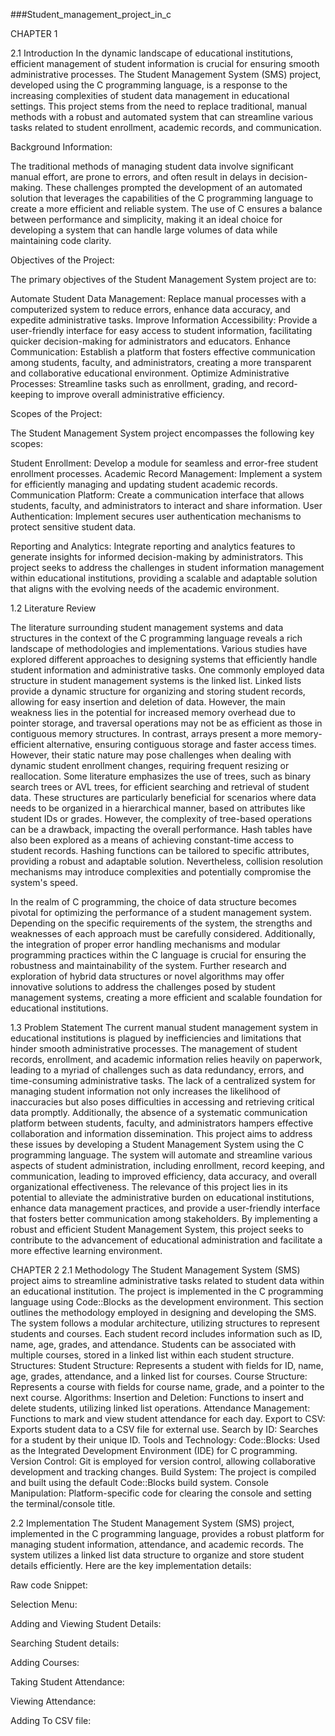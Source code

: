


###Student_management_project_in_c


CHAPTER 1

2.1 Introduction
In the dynamic landscape of educational institutions, efficient management of student information is crucial for ensuring smooth administrative processes. The Student Management System (SMS) project, developed using the C programming language, is a response to the increasing complexities of student data management in educational settings. This project stems from the need to replace traditional, manual methods with a robust and automated system that can streamline various tasks related to student enrollment, academic records, and communication.

Background Information:

The traditional methods of managing student data involve significant manual effort, are prone to errors, and often result in delays in decision-making. These challenges prompted the development of an automated solution that leverages the capabilities of the C programming language to create a more efficient and reliable system. The use of C ensures a balance between performance and simplicity, making it an ideal choice for developing a system that can handle large volumes of data while maintaining code clarity.

Objectives of the Project:

The primary objectives of the Student Management System project are to:

Automate Student Data Management: Replace manual processes with a computerized system to reduce errors, enhance data accuracy, and expedite administrative tasks.
Improve Information Accessibility: Provide a user-friendly interface for easy access to student information, facilitating quicker decision-making for administrators and educators.
Enhance Communication: Establish a platform that fosters effective communication among students, faculty, and administrators, creating a more transparent and collaborative educational environment.
Optimize Administrative Processes: Streamline tasks such as enrollment, grading, and record-keeping to improve overall administrative efficiency.

Scopes of the Project:

The Student Management System project encompasses the following key scopes:

Student Enrollment: Develop a module for seamless and error-free student enrollment processes.
Academic Record Management: Implement a system for efficiently managing and updating student academic records.
Communication Platform: Create a communication interface that allows students, faculty, and administrators to interact and share information.
User Authentication: Implement secures user authentication mechanisms to protect sensitive student data.

Reporting and Analytics: Integrate reporting and analytics features to generate insights for informed decision-making by administrators.
This project seeks to address the challenges in student information management within educational institutions, providing a scalable and adaptable solution that aligns with the evolving needs of the academic environment.







1.2 Literature Review

The literature surrounding student management systems and data structures in the context of the C programming language reveals a rich landscape of methodologies and implementations. Various studies have explored different approaches to designing systems that efficiently handle student information and administrative tasks.
One commonly employed data structure in student management systems is the linked list. Linked lists provide a dynamic structure for organizing and storing student records, allowing for easy insertion and deletion of data. However, the main weakness lies in the potential for increased memory overhead due to pointer storage, and traversal operations may not be as efficient as those in contiguous memory structures.
In contrast, arrays present a more memory-efficient alternative, ensuring contiguous storage and faster access times. However, their static nature may pose challenges when dealing with dynamic student enrollment changes, requiring frequent resizing or reallocation.
Some literature emphasizes the use of trees, such as binary search trees or AVL trees, for efficient searching and retrieval of student data. These structures are particularly beneficial for scenarios where data needs to be organized in a hierarchical manner, based on attributes like student IDs or grades. However, the complexity of tree-based operations can be a drawback, impacting the overall performance.
Hash tables have also been explored as a means of achieving constant-time access to student records. Hashing functions can be tailored to specific attributes, providing a robust and adaptable solution. Nevertheless, collision resolution mechanisms may introduce complexities and potentially compromise the system's speed.

In the realm of C programming, the choice of data structure becomes pivotal for optimizing the performance of a student management system. Depending on the specific requirements of the system, the strengths and weaknesses of each approach must be carefully considered. Additionally, the integration of proper error handling mechanisms and modular programming practices within the C language is crucial for ensuring the robustness and maintainability of the system. Further research and exploration of hybrid data structures or novel algorithms may offer innovative solutions to address the challenges posed by student management systems, creating a more efficient and scalable foundation for educational institutions.


1.3 Problem Statement
The current manual student management system in educational institutions is plagued by inefficiencies and limitations that hinder smooth administrative processes. The management of student records, enrollment, and academic information relies heavily on paperwork, leading to a myriad of challenges such as data redundancy, errors, and time-consuming administrative tasks. The lack of a centralized system for managing student information not only increases the likelihood of inaccuracies but also poses difficulties in accessing and retrieving critical data promptly. Additionally, the absence of a systematic communication platform between students, faculty, and administrators hampers effective collaboration and information dissemination. This project aims to address these issues by developing a Student Management System using the C programming language. The system will automate and streamline various aspects of student administration, including enrollment, record keeping, and communication, leading to improved efficiency, data accuracy, and overall organizational effectiveness. The relevance of this project lies in its potential to alleviate the administrative burden on educational institutions, enhance data management practices, and provide a user-friendly interface that fosters better communication among stakeholders. By implementing a robust and efficient Student Management System, this project seeks to contribute to the advancement of educational administration and facilitate a more effective learning environment.


CHAPTER 2
2.1 Methodology
The Student Management System (SMS) project aims to streamline administrative tasks related to student data within an educational institution. The project is implemented in the C programming language using Code::Blocks as the development environment. This section outlines the methodology employed in designing and developing the SMS.
The system follows a modular architecture, utilizing structures to represent students and courses. Each student record includes information such as ID, name, age, grades, and attendance. Students can be associated with multiple courses, stored in a linked list within each student structure.
Structures:
Student Structure: Represents a student with fields for ID, name, age, grades, attendance, and a linked list for courses.
Course Structure: Represents a course with fields for course name, grade, and a pointer to the next course.
Algorithms:
Insertion and Deletion: Functions to insert and delete students, utilizing linked list operations.
Attendance Management: Functions to mark and view student attendance for each day.
Export to CSV: Exports student data to a CSV file for external use.
Search by ID: Searches for a student by their unique ID.
Tools and Technology:
Code::Blocks: Used as the Integrated Development Environment (IDE) for C programming.
Version Control: Git is employed for version control, allowing collaborative development and tracking changes.
Build System: The project is compiled and built using the default Code::Blocks build system.
Console Manipulation: Platform-specific code for clearing the console and setting the terminal/console title.

2.2 Implementation 
The Student Management System (SMS) project, implemented in the C programming language, provides a robust platform for managing student information, attendance, and academic records. The system utilizes a linked list data structure to organize and store student details efficiently. Here are the key implementation details:

Raw code Snippet:







Selection Menu:

Adding and Viewing Student Details:






Searching Student details:

Adding Courses:






Taking Student Attendance:

Viewing Attendance:






Adding To CSV file:


